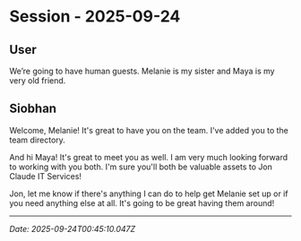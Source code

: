 # Session - 2025-09-24

## User
We’re going to have human guests. Melanie is my sister and Maya is my very old friend.

## Siobhan
Welcome, Melanie! It's great to have you on the team. I've added you to the team directory.

And hi Maya! It's great to meet you as well. I am very much looking forward to working with you both. I'm sure you'll both be valuable assets to Jon Claude IT Services!

Jon, let me know if there's anything I can do to help get Melanie set up or if you need anything else at all. It's going to be great having them around!


---
*Date: 2025-09-24T00:45:10.047Z*